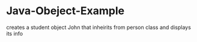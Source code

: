 # Java-Obeject-Example
creates a student object John that inheirits from person class and displays its info  
